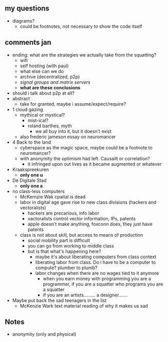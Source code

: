 

## my questions

- diagrams?
  - could be footnotes, not necessary to show the code itself



## comments jan

- ending: what are the strategies we actually take from the squatting?
  - wifi
  - self hosting (with paul)
  - what else can we do
  - archive (decentralized, p2p)
  - *signal groups and matrix servers*
  - **what are these conclusions**
- should i talk about p2p at all?
- abstract
  - take for granted, maybe i assume/expect/require?
- 1 cloud gazing
  - mythical or mystical?
    - mist-ical?
    - roland barthes, myth
      - we all buy into it, but it doesn't exist
  - also frederic jameson essay on neuromancer
- 4 Back to the land
  - cyberspace as the magic space, maybe could be a footnote to neuromancer?
  - with anonymity the optimism had left. Causailt or correlation?
    - it infringed upon out lives as it became augmented or whatever
- Kraakspreekuren
  - **only one u**
- De Digitale Stad
  - **only one a**
- no class-less computers
  - McKernzie Wak cpaital is dead
  - labor in digital age gave rise to new class divisions (hackers and vectoralists)
    - hackers are precarious, info labor
    - vactoralists control vector information, IPs, patents
    - apple doesn't make anything, foxconn does, they just have patents
  - class is not about skill, but access to means of production
    - social mobility part is difficult
    - you can go from working to middle class
    - but is that what's happening here?
      - maybe it's about liberating computers from class context
      - liberating labor from class. Do i have to be a computer to compute? plumber to plumb?
      - labor changes when there are no wages tied to it anymore
        - when you earn money with programming you are a programmer, if you are a squatter who programs you are a squatter
        - if you are an artists......... a designer.......
- Maybe put back the sad teenagers in the list
  - McKenzie Wark text material reading of why it makes us sad



## Notes

- anonymity (only and physical)
